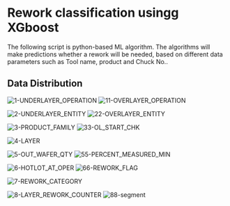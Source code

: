 # Rework classification usingg XGboost
The following script is python-based ML algorithm.
The algorithms will make predictions whether a rework will be needed, based on different data parameters such as Tool name, product and Chuck No..

## Data Distribution

![1-UNDERLAYER_OPERATION](https://user-images.githubusercontent.com/114855806/196675645-694aa05e-3326-4edc-b10c-e843e0fef07f.png)
![11-OVERLAYER_OPERATION](https://user-images.githubusercontent.com/114855806/196675620-e4769fd4-c96f-40e1-b6c5-59eb9ea57868.png)

![2-UNDERLAYER_ENTITY](https://user-images.githubusercontent.com/114855806/196675649-900d77dc-19d9-4738-8509-190910cfd0fb.png)
![22-OVERLAYER_ENTITY](https://user-images.githubusercontent.com/114855806/196675627-3d00b523-64fb-4ec3-85ce-d7e7392a0914.png)

![3-PRODUCT_FAMILY](https://user-images.githubusercontent.com/114855806/196675656-fa627401-1b2c-4267-8fd3-00890e76d0b7.png)
![33-OL_START_CHK](https://user-images.githubusercontent.com/114855806/196675631-5b9dba29-6155-4776-b28c-a84fb35d31ec.png)

![4-LAYER](https://user-images.githubusercontent.com/114855806/196675658-0c69d82b-785d-4eb7-9d18-0d107ae60612.png)

![5-OUT_WAFER_QTY](https://user-images.githubusercontent.com/114855806/196675660-42cf083f-ba2d-4843-88e6-ee77ddb55029.png)
![55-PERCENT_MEASURED_MIN](https://user-images.githubusercontent.com/114855806/196675632-ba3a6357-a024-4233-b4c7-ada9e5d272ba.png)

![6-HOTLOT_AT_OPER](https://user-images.githubusercontent.com/114855806/196675610-1ff5c1b3-6680-4d06-a938-024b5e6a70a2.png)
![66-REWORK_FLAG](https://user-images.githubusercontent.com/114855806/196675636-2c9483cc-bf9c-4bd5-94e8-00c3db47fa71.png)

![7-REWORK_CATEGORY](https://user-images.githubusercontent.com/114855806/196675616-96ba55bc-f698-4fd7-9c8c-02a85c8e6dd7.png)

![8-LAYER_REWORK_COUNTER](https://user-images.githubusercontent.com/114855806/196675618-1ec910c4-4f01-413b-a901-35d1c005b50c.png)
![88-segment](https://user-images.githubusercontent.com/114855806/196675638-8a230e40-44ab-4e45-8ecf-cb30d3cb6fe8.png)
